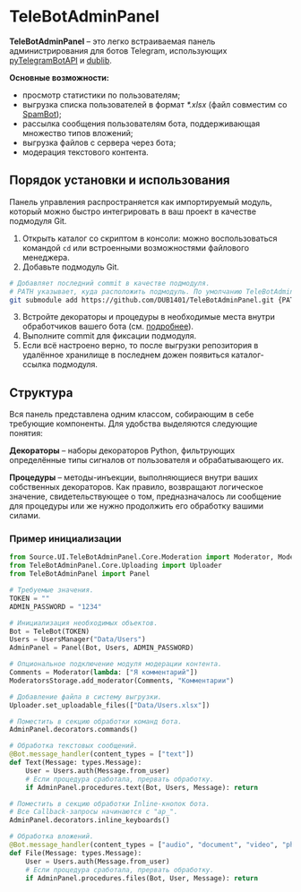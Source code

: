 # TeleBotAdminPanel
**TeleBotAdminPanel** – это легко встраиваемая панель администрирования для ботов Telegram, использующих [pyTelegramBotAPI](https://github.com/eternnoir/pyTelegramBotAPI) и [dublib](https://github.com/DUB1401/dublib).

**Основные возможности:**
* просмотр статистики по пользователям;
* выгрузка списка пользователей в формат _*.xlsx_ (файл совместим со [SpamBot](https://github.com/DUB1401/SpamBot));
* рассылка сообщения пользователям бота, поддерживающая множество типов вложений;
* выгрузка файлов с сервера через бота;
* модерация текстового контента.

## Порядок установки и использования
Панель управления распространяется как импортируемый модуль, который можно быстро интегрировать в ваш проект в качестве подмодуля Git.
1. Открыть каталог со скриптом в консоли: можно воспользоваться командой `cd` или встроенными возможностями файлового менеджера.
2. Добавьте подмодуль Git.
```Bash
# Добавляет последний commit в качестве подмодуля. 
# PATH указывает, куда расположить подмодуль. По умолчанию TeleBotAdminPanel.
git submodule add https://github.com/DUB1401/TeleBotAdminPanel.git {PATH}
```
3. Встройте декораторы и процедуры в необходимые места внутри обработчиков вашего бота (см. [подробнее](#структура)).
4. Выполните commit для фиксации подмодуля.
5. Если всё настроено верно, то после выгрузки репозитория в удалённое хранилище в последнем дожен появиться каталог-ссылка подмодуля.

## Структура
Вся панель представлена одним классом, собирающим в себе требующие компоненты. Для удобства выделяются следующие понятия:

**Декораторы** – наборы декораторов Python, фильтрующих определённые типы сигналов от пользователя и обрабатывающего их.

**Процедуры** – методы-инъекции, выполняющиеся внутри ваших собственных декораторов. Как правило, возвращают логическое значение, свидетельствующее о том, предназначалось ли сообщение для процедуры или же нужно продолжить его обработку вашими силами.

### Пример инициализации
```Python
from Source.UI.TeleBotAdminPanel.Core.Moderation import Moderator, ModeratorsStorage
from TeleBotAdminPanel.Core.Uploading import Uploader
from TeleBotAdminPanel import Panel

# Требуемые значения.
TOKEN = ""
ADMIN_PASSWORD = "1234"

# Инициализация необходимых объектов.
Bot = TeleBot(TOKEN)
Users = UsersManager("Data/Users")
AdminPanel = Panel(Bot, Users, ADMIN_PASSWORD)

# Опциональное подключение модуля модерации контента.
Comments = Moderator(lambda: ["Я комментарий"])
ModeratorsStorage.add_moderator(Comments, "Комментарии")

# Добавление файла в систему выгрузки.
Uploader.set_uploadable_files(["Data/Users.xlsx"])

# Поместить в секцию обработки команд бота.
AdminPanel.decorators.commands()

# Обработка текстовых сообщений.
@Bot.message_handler(content_types = ["text"])
def Text(Message: types.Message):
	User = Users.auth(Message.from_user)
	# Если процедура сработала, прервать обработку.
	if AdminPanel.procedures.text(Bot, Users, Message): return

# Поместить в секцию обработки Inline-кнопок бота.
# Все Callback-запросы начинаются с "ap_".
AdminPanel.decorators.inline_keyboards()

# Обработка вложений.
@Bot.message_handler(content_types = ["audio", "document", "video", "photo"])
def File(Message: types.Message):
	User = Users.auth(Message.from_user)
	# Если процедура сработала, прервать обработку.
	if AdminPanel.procedures.files(Bot, User, Message): return
```
